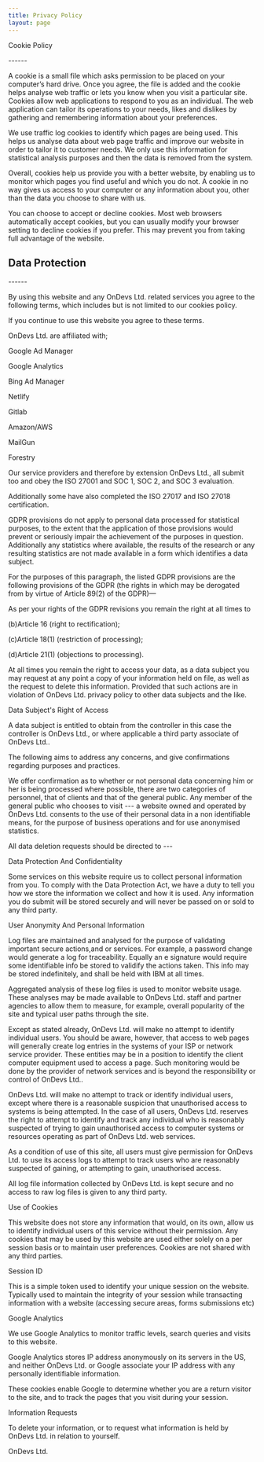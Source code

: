 ```yaml
---
title: Privacy Policy
layout: page
---
```

Cookie Policy


































\------

A cookie is a small file which asks permission to be placed on your computer’s hard drive. Once you agree, the file is added and the cookie helps analyse web traffic or lets you know when you visit a particular site. Cookies allow web applications to respond to you as an individual. The web application can tailor its operations to your needs, likes and dislikes by gathering and remembering information about your preferences.

We use traffic log cookies to identify which pages are being used. This helps us analyse data about web page traffic and improve our website in order to tailor it to customer needs. We only use this information for statistical analysis purposes and then the data is removed from the system.

Overall, cookies help us provide you with a better website, by enabling us to monitor which pages you find useful and which you do not. A cookie in no way gives us access to your computer or any information about you, other than the data you choose to share with us.

You can choose to accept or decline cookies. Most web browsers automatically accept cookies, but you can usually modify your browser setting to decline cookies if you prefer. This may prevent you from taking full advantage of the website.

## Data Protection

\------

By using this website and any OnDevs Ltd. related services you agree to the following terms, which includes but is not limited to our cookies policy.

If you continue to use this website you agree to these terms.

OnDevs Ltd. are affiliated with;

Google Ad Manager

Google Analytics

Bing Ad Manager

Netlify

Gitlab

Amazon/AWS

MailGun

Forestry

Our service providers and therefore by extension OnDevs Ltd., all submit too and obey the ISO 27001 and SOC 1, SOC 2, and SOC 3 evaluation.

Additionally some have also completed the ISO 27017 and ISO 27018 certification.

GDPR provisions do not apply to personal data processed for statistical purposes, to the extent that the application of those provisions would prevent or seriously impair the achievement of the purposes in question. Additionally any statistics where available, the results of the research or any resulting statistics are not made available in a form which identifies a data subject.

For the purposes of this paragraph, the listed GDPR provisions are the following provisions of the GDPR (the rights in which may be derogated from by virtue of Article 89(2) of the GDPR)—

As per your rights of the GDPR revisions you remain the right at all times to

(b)Article 16 (right to rectification);

(c)Article 18(1) (restriction of processing);

(d)Article 21(1) (objections to processing).

At all times you remain the right to access your data, as a data subject you may request at any point a copy of your information held on file, as well as the request to delete this information. Provided that such actions are in violation of OnDevs Ltd. privacy policy to other data subjects and the like.

Data Subject's Right of Access

A data subject is entitled to obtain from the controller in this case the controller is OnDevs Ltd., or where applicable a third party associate of OnDevs Ltd..

The following aims to address any concerns, and give confirmations regarding purposes and practices.

We offer confirmation as to whether or not personal data concerning him or her is being processed where possible, there are two categories of personnel, that of clients and that of the general public. Any member of the general public who chooses to visit --- a website owned and operated by OnDevs Ltd. consents to the use of their personal data in a non identifiable means, for the purpose of business operations and for use anonymised statistics.

All data deletion requests should be directed to ---

Data Protection And Confidentiality

Some services on this website require us to collect personal information from you. To comply with the Data Protection Act, we have a duty to tell you how we store the information we collect and how it is used. Any information you do submit will be stored securely and will never be passed on or sold to any third party.

User Anonymity And Personal Information

Log files are maintained and analysed for the purpose of validating important secure actions,and or services. For example, a password change would generate a log for traceability. Equally an e signature would require some identifiable info be stored to validify the actions taken. This info may be stored indefinitely, and shall be held with IBM at all times.

Aggregated analysis of these log files is used to monitor website usage. These analyses may be made available to OnDevs Ltd. staff and partner agencies to allow them to measure, for example, overall popularity of the site and typical user paths through the site.

Except as stated already, OnDevs Ltd. will make no attempt to identify individual users. You should be aware, however, that access to web pages will generally create log entries in the systems of your ISP or network service provider. These entities may be in a position to identify the client computer equipment used to access a page. Such monitoring would be done by the provider of network services and is beyond the responsibility or control of OnDevs Ltd..

OnDevs Ltd. will make no attempt to track or identify individual users, except where there is a reasonable suspicion that unauthorised access to systems is being attempted. In the case of all users, OnDevs Ltd. reserves the right to attempt to identify and track any individual who is reasonably suspected of trying to gain unauthorised access to computer systems or resources operating as part of OnDevs Ltd. web services.

As a condition of use of this site, all users must give permission for OnDevs Ltd. to use its access logs to attempt to track users who are reasonably suspected of gaining, or attempting to gain, unauthorised access.

All log file information collected by OnDevs Ltd. is kept secure and no access to raw log files is given to any third party.

Use of Cookies

This website does not store any information that would, on its own, allow us to identify individual users of this service without their permission. Any cookies that may be used by this website are used either solely on a per session basis or to maintain user preferences. Cookies are not shared with any third parties.

Session ID

This is a simple token used to identify your unique session on the website. Typically used to maintain the integrity of your session while transacting information with a website (accessing secure areas, forms submissions etc)

Google Analytics

We use Google Analytics to monitor traffic levels, search queries and visits to this website.

Google Analytics stores IP address anonymously on its servers in the US, and neither OnDevs Ltd. or Google associate your IP address with any personally identifiable information.

These cookies enable Google to determine whether you are a return visitor to the site, and to track the pages that you visit during your session.

Information Requests

To delete your information, or to request what information is held by OnDevs Ltd. in relation to yourself.

OnDevs Ltd.
